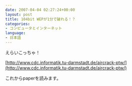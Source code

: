 ```yaml
---
date: 2007-04-04 02:27:24+00:00
layout: post
title: 104bit WEPが1分で破れる！？
categories:
- コンピュータとインターネット
language:
- 日本語
---
```


えらいこっちゃ！

[http://www.cdc.informatik.tu-darmstadt.de/aircrack-ptw/](http://www.cdc.informatik.tu-darmstadt.de/aircrack-ptw/)

これからpaperを読みます。
